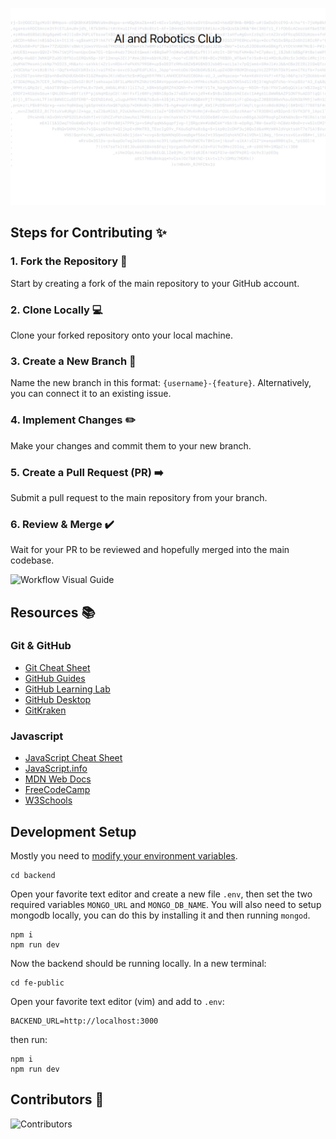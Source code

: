 ![Preview](./preview.png)

## Steps for Contributing ✨

### 1. Fork the Repository 🍴
Start by creating a fork of the main repository to your GitHub account.

### 2. Clone Locally 💻
Clone your forked repository onto your local machine.

### 3. Create a New Branch 🌿
Name the new branch in this format: `{username}-{feature}`. Alternatively, you can connect it to an existing issue.

### 4. Implement Changes ✏️
Make your changes and commit them to your new branch.

### 5. Create a Pull Request (PR) ➡️
Submit a pull request to the main repository from your branch.

### 6. Review & Merge ✔️
Wait for your PR to be reviewed and hopefully merged into the main codebase.

![Workflow Visual Guide](https://drive.google.com/uc?id=1Nk8Nc76M-5-B_JGLm82wBWe3wHhWbes4)



## Resources 📚

### Git & GitHub
- [Git Cheat Sheet](https://education.github.com/git-cheat-sheet-education.pdf)
- [GitHub Guides](https://guides.github.com/)
- [GitHub Learning Lab](https://lab.github.com/)
- [GitHub Desktop](https://desktop.github.com/)
- [GitKraken](https://www.gitkraken.com/)

### Javascript
- [JavaScript Cheat Sheet](https://websitesetup.org/javascript-cheat-sheet/)
- [JavaScript.info](https://javascript.info/)
- [MDN Web Docs](https://developer.mozilla.org/en-US/docs/Web/JavaScript)
- [FreeCodeCamp](https://www.freecodecamp.org/learn/javascript-algorithms-and-data-structures/basic-javascript/)
- [W3Schools](https://www.w3schools.com/js/default.asp)


## Development Setup

Mostly you need to [modify your environment variables](https://www.phind.com/search?cache=ni84tgt3sykafm7y3vwidjlm).

```
cd backend
```

Open your favorite text editor and create a new file `.env`, then set the two required variables `MONGO_URL` and `MONGO_DB_NAME`. You will also need to setup mongodb locally, you can do this by installing it and then running `mongod`.

```
npm i
npm run dev
```

Now the backend should be running locally. In a new terminal:

```
cd fe-public
```

Open your favorite text editor (vim) and add to `.env`:

```
BACKEND_URL=http://localhost:3000
```

then run:

```
npm i
npm run dev
```


## Contributors 🤝

![Contributors](https://contrib.rocks/image?repo=IERoboticsClub/club-website)
